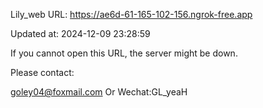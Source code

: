 Lily_web URL: https://ae6d-61-165-102-156.ngrok-free.app

Updated at: 2024-12-09 23:28:59

If you cannot open this URL, the server might be down.

Please contact: 

goley04@foxmail.com Or Wechat:GL_yeaH